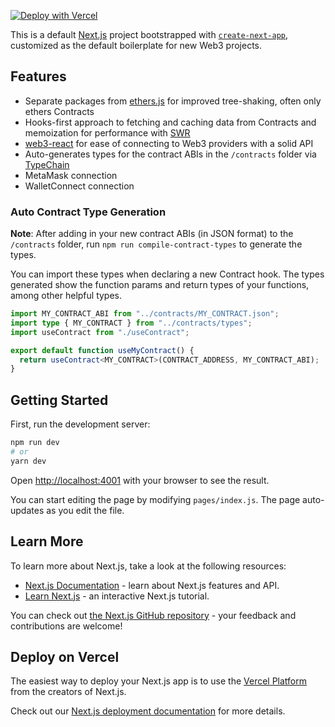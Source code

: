 [![Deploy with Vercel](https://vercel.com/button)](https://vercel.com/new/clone?repository-url=https%3A%2F%2Fgithub.com%2Fmirshko%2Fnext-web3-boilerplate)

This is a default [Next.js](https://nextjs.org/) project bootstrapped with [`create-next-app`](https://github.com/vercel/next.js/tree/canary/packages/create-next-app), customized as the default boilerplate for new Web3 projects.

## Features

- Separate packages from [ethers.js](https://docs.ethers.io/v5/) for improved tree-shaking, often only ethers Contracts
- Hooks-first approach to fetching and caching data from Contracts and memoization for performance with [SWR](https://swr.vercel.app)
- [web3-react](https://github.com/NoahZinsmeister/web3-react) for ease of connecting to Web3 providers with a solid API
- Auto-generates types for the contract ABIs in the `/contracts` folder via [TypeChain](https://github.com/ethereum-ts/TypeChain)
- MetaMask connection
- WalletConnect connection

### Auto Contract Type Generation

**Note**: After adding in your new contract ABIs (in JSON format) to the `/contracts` folder, run `npm run compile-contract-types` to generate the types.

You can import these types when declaring a new Contract hook. The types generated show the function params and return types of your functions, among other helpful types. 

```ts
import MY_CONTRACT_ABI from "../contracts/MY_CONTRACT.json";
import type { MY_CONTRACT } from "../contracts/types";
import useContract from "./useContract";

export default function useMyContract() {
  return useContract<MY_CONTRACT>(CONTRACT_ADDRESS, MY_CONTRACT_ABI);
}
```

## Getting Started

First, run the development server:

```bash
npm run dev
# or
yarn dev
```

Open [http://localhost:4001](http://localhost:4001) with your browser to see the result.

You can start editing the page by modifying `pages/index.js`. The page auto-updates as you edit the file.

## Learn More

To learn more about Next.js, take a look at the following resources:

- [Next.js Documentation](https://nextjs.org/docs) - learn about Next.js features and API.
- [Learn Next.js](https://nextjs.org/learn) - an interactive Next.js tutorial.

You can check out [the Next.js GitHub repository](https://github.com/vercel/next.js/) - your feedback and contributions are welcome!

## Deploy on Vercel

The easiest way to deploy your Next.js app is to use the [Vercel Platform](https://vercel.com/import?utm_medium=default-template&filter=next.js&utm_source=create-next-app&utm_campaign=create-next-app-readme) from the creators of Next.js.

Check out our [Next.js deployment documentation](https://nextjs.org/docs/deployment) for more details.
